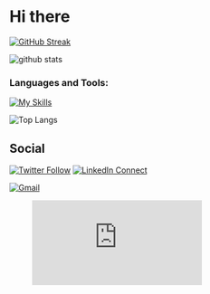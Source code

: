 # Hi there
[![GitHub Streak](https://streak-stats.demolab.com?user=yoosinpaddy&theme=dark)](https://git.io/streak-stats)

![github stats](https://github-readme-stats.vercel.app/api?username=yoosinpaddy&show_icons=true&count_private=true&line_height=33&theme=react)

<h3 align="left">Languages and Tools:</h3>

[![My Skills](https://skillicons.dev/icons?i=androidstudio,kotlin,java,dart,flutter,gradle,xcode,php,laravel,mysql,html,css,js,jquery,react,angular,bootstrap,nodejs,eclipse,figma,firebase,git,github,gitlab,idea,linux,sqlite,swift,vscode,wordpress,xd&perline=9)](https://www.updatecode.net/)



![Top Langs](https://github-readme-stats.vercel.app/api/top-langs/?username=yoosinpaddy&hide=html&theme=react)



<!---[![GitHub Streak](https://github-readme-streak-stats.herokuapp.com/?user=yoosinpaddy&theme=react)](https://github.com/DenverCoder1/github-readme-streak-stats)-->

## Social

[![Twitter Follow](https://img.shields.io/badge/%20-Follow-black?color=14171A&labelColor=1976d2&logo=twitter&logoColor=ffffff)](https://twitter.com/PYoosin)
[![LinkedIn Connect](https://img.shields.io/badge/%20-Connect-black?color=14171A&labelColor=212121&logo=linkedin&logoColor=ffffff)](https://www.linkedin.com/in/yoosinpaddy/)
<!-- [![Facebook Follow](https://img.shields.io/badge/%20-Follow-black?color=14171A&labelColor=1976d2&logo=facebook&logoColor=ffffff)](https://www.facebook.com/jay.i.jr.1) -->
[![Gmail](https://img.shields.io/badge/%20-Send%20Mail-black?color=14171A&labelColor=ef5350&logo=gmail&logoColor=ffffff)](mailto:yoosinpaddyrop@gmail.com?subject=From%20GitHub&body=Hi,%20there.%20Found%20you%20from%20GitHub.)

<figure><embed src="https://wakatime.com/share/@YoosinPaddy/d51894e1-00b9-4846-a663-eda2a42e5d5f.svg"></embed></figure>
